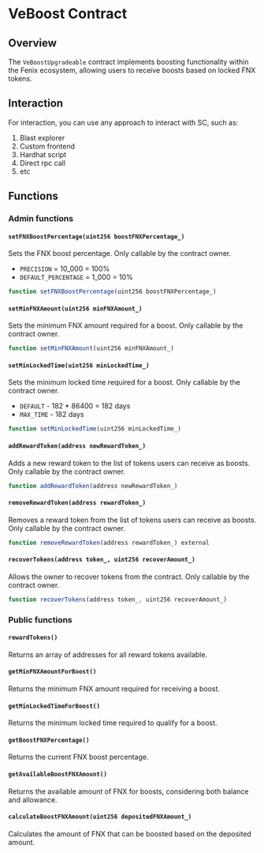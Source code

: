 
# VeBoost Contract

## Overview
The `VeBoostUpgradeable` contract implements boosting functionality within the Fenix ecosystem, allowing users to receive boosts based on locked FNX tokens.


## Interaction

For interaction, you can use any approach to interact with SC, such as:
1. Blast explorer
2. Custom frontend
3. Hardhat script
4. Direct rpc call
5. etc
   
## Functions

### Admin functions

#### `setFNXBoostPercentage(uint256 boostFNXPercentage_)`
Sets the FNX boost percentage. Only callable by the contract owner.

- `PRECISION` = 10_000 = 100%
- `DEFAULT_PERCENTAGE` = 1_000 = 10%
  
```js
function setFNXBoostPercentage(uint256 boostFNXPercentage_)
```

#### `setMinFNXAmount(uint256 minFNXAmount_)`
Sets the minimum FNX amount required for a boost. Only callable by the contract owner. 
```js
function setMinFNXAmount(uint256 minFNXAmount_)
```

#### `setMinLockedTime(uint256 minLockedTime_)`
Sets the minimum locked time required for a boost. Only callable by the contract owner.

- `DEFAULT` - 182 * 86400 = 182 days
- `MAX_TIME` - 182 days

```js
function setMinLockedTime(uint256 minLockedTime_)
```


#### `addRewardToken(address newRewardToken_)`
Adds a new reward token to the list of tokens users can receive as boosts. Only callable by the contract owner.
```js
function addRewardToken(address newRewardToken_)
```

#### `removeRewardToken(address rewardToken_)`
Removes a reward token from the list of tokens users can receive as boosts. Only callable by the contract owner.
```js
function removeRewardToken(address rewardToken_) external
```

#### `recoverTokens(address token_, uint256 recoverAmount_)`
Allows the owner to recover tokens from the contract. Only callable by the contract owner.
```js
function recoverTokens(address token_, uint256 recoverAmount_)
```

### Public functions
#### `rewardTokens()`
Returns an array of addresses for all reward tokens available.

#### `getMinFNXAmountForBoost()`
Returns the minimum FNX amount required for receiving a boost.

#### `getMinLockedTimeForBoost()`
Returns the minimum locked time required to qualify for a boost.

#### `getBoostFNXPercentage()`
Returns the current FNX boost percentage.

#### `getAvailableBoostFNXAmount()`
Returns the available amount of FNX for boosts, considering both balance and allowance.

#### `calculateBoostFNXAmount(uint256 depositedFNXAmount_)`
Calculates the amount of FNX that can be boosted based on the deposited amount.
